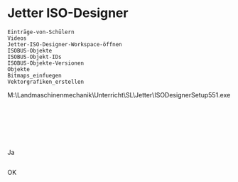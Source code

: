 # Jetter ISO-Designer

```{toctree}
Einträge-von-Schülern
Videos
Jetter-ISO-Designer-Workspace-öffnen
ISOBUS-Objekte
ISOBUS-Objekt-IDs
ISOBUS-Objekte-Versionen
Objekte
Bitmaps_einfuegen
Vektorgrafiken_erstellen
```

M:\\Landmaschinenmechanik\\Unterricht\\SL\\Jetter\\ISODesignerSetup551.exe

```{image} https://user-images.githubusercontent.com/69573151/92991886-e7647f80-f4e6-11ea-8db8-25a5e0b5bdf8.png
```

```{image} https://user-images.githubusercontent.com/69573151/92991891-edf2f700-f4e6-11ea-9a62-406ba1f38fed.png
```

```{image} https://user-images.githubusercontent.com/69573151/92991896-f4816e80-f4e6-11ea-8cf4-d2a5c7a8d743.png
```

```{image} https://user-images.githubusercontent.com/69573151/92991898-fa774f80-f4e6-11ea-9902-7f64aa61f715.png
```

```{image} https://user-images.githubusercontent.com/69573151/92991905-0e22b600-f4e7-11ea-8a28-b7b3e88fc37a.png
```

```{image} https://user-images.githubusercontent.com/69573151/92991913-1b3fa500-f4e7-11ea-8f51-912ea5482e4e.png
```

```{image} https://user-images.githubusercontent.com/69573151/92991920-2a265780-f4e7-11ea-907f-f32b819eeb12.png
```

Ja

```{image} https://user-images.githubusercontent.com/69573151/92991938-3f9b8180-f4e7-11ea-8e62-ec01194f1260.png
```

OK
